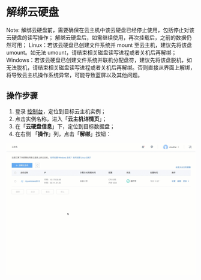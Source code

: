 # 解绑云硬盘

<span>Note:</span>
解绑云硬盘前，需要确保在云主机中该云硬盘已经停止使用，包括停止对该云硬盘的读写操作；
解绑云硬盘后，如需继续使用，再次挂载后，之前的数据仍然可用；
Linux：若该云硬盘已创建文件系统并 mount 至云主机，建议先将该盘 umount。如无法 umount，请结束相关磁盘读写进程或者关机后再解绑；
Windows：若该云硬盘已创建文件系统并联机分配盘符，建议先将该盘脱机，如无法脱机，请结束相关磁盘读写进程或者关机后再解绑。否则直接从界面上解绑，将导致云主机操作系统异常，可能导致蓝屏以及其他问题。


## 操作步骤

1. 登录 [控制台](https://c.163.com/dashboard#/m/win/)，定位到目标云主机实例；
2. 点击实例名称，进入「**云主机详情页**」；
3. 在「**云硬盘信息**」下，定位到目标数据盘；
4. 在右侧 「**操作**」列，点击「**解绑**」按钮：

![](../../../../平台服务/云硬盘/image/解绑云硬盘-云主机.gif)